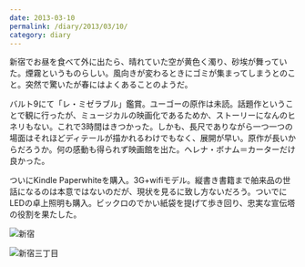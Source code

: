 ```yaml
---
date: 2013-03-10
permalink: /diary/2013/03/10/
category: diary
---
```


新宿でお昼を食べて外に出たら、晴れていた空が黄色く濁り、砂埃が舞っていた。煙霧というものらしい。風向きが変わるときにゴミが集まってしまうとのこと。突然で驚いたが春にはよくあることのようだ。

バルト9にて「レ・ミゼラブル」鑑賞。ユーゴーの原作は未読。話題作ということで観に行ったが、ミュージカルの映画化であるためか、ストーリーになんのヒネリもない。これで3時間はきつかった。しかも、長尺でありながら一つ一つの場面はそれほどディテールが描かれるわけでもなく、展開が早い。原作が長いからだろうか。何の感動も得られず映画館を出た。ヘレナ・ボナム＝カーターだけ良かった。

ついにKindle Paperwhiteを購入。3G+wifiモデル。縦書き書籍まで舶来品の世話になるのは本意ではないのだが、現状を見るに致し方ないだろう。ついでにLEDの卓上照明も購入。ビックロのでかい紙袋を提げて歩き回り、忠実な宣伝塔の役割を果たした。

![新宿](http://instagram.com/p/WqhAtuSLi-/media?size=l "新宿")

![新宿三丁目](http://instagram.com/p/WqhcRwyLjm/media?size=l "新宿三丁目")